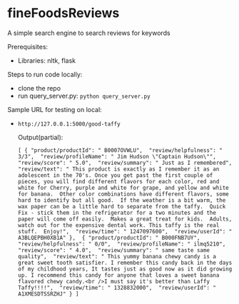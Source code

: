 # fineFoodsReviews
A simple search engine to search reviews for keywords

Prerequisites:
  - Libraries: nltk, flask

Steps to run code locally:
 - clone the repo
 - run query_server.py: `python query_server.py`
 
Sample URL for testing on local: 
 - `http://127.0.0.1:5000/good-taffy`
 
    Output(partial):
 
    `[
  {
    "product/productId": " B0007OVWLU", 
    "review/helpfulness": " 3/3", 
    "review/profileName": " Jim Hudson \"Captain Hudson\"", 
    "review/score": " 5.0", 
    "review/summary": " Just as I remembered", 
    "review/text": " This product is exactly as I remember it as an adolescent in the 70's. Once you get past the first couple of pieces, you will find different flavors for each color, red and white for Cherry, purple and white for grape, and yellow and white for banana.  Other color combinations have different flavors, some hard to identify but all good.  If the weather is a bit warm, the wax paper can be a little hard to separate from the taffy.  Quick Fix - stick them in the refrigerator for a two minutes and the paper will come off easily.  Makes a great treat for kids.  Adults, watch out for the expensive dental work. This taffy is the real stuff.  Enjoy!", 
    "review/time": " 1247097600", 
    "review/userId": " A3BLQEPBH0XB1A"
  }, 
  {
    "product/productId": " B000FNB7UY", 
    "review/helpfulness": " 0/0", 
    "review/profileName": " ilmq5210", 
    "review/score": " 4.0", 
    "review/summary": " same taste same quality", 
    "review/text": " This yummy banana chewy candy is a great sweet tooth satisfier. I remember this candy back in the days of my childhood years, It tastes just as good now as it did growing up. I recommend this candy for anyone that loves a sweet banana flavored chewy candy.<br />I must say it's better than Laffy Taffy!!!!", 
    "review/time": " 1328832000", 
    "review/userId": " A1XMESDTSSRZHJ"
  }
  ]`
